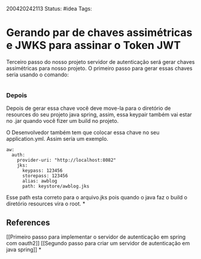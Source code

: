 200420242113
Status: #idea
Tags: 
# Gerando par de chaves assimétricas e JWKS para assinar o Token JWT
Terceiro passo do nosso projeto servidor de autenticação será gerar chaves assimétricas para nosso projeto. O primeiro passo para gerar essas chaves seria usando o comando:

```keytool -genkeypair -alias nome_da_chave -keyalg RSA -keypass senha -keystore nome_do_cofre -storepass senha -validity 365
```
### Depois

Depois de gerar essa chave você deve move-la para o diretório de resources do seu projeto java spring, assim, essa keypair também vai estar no .jar quando você fizer um build no projeto.

O Desenvolvedor também tem que colocar essa chave no seu application.yml. Assim seria um exemplo.

```
aw:
  auth:
    provider-uri: "http://localhost:8082"
    jks:
      keypass: 123456
      storepass: 123456
      alias: awblog
      path: keystore/awblog.jks
```
Esse path esta correto para o arquivo.jks pois quando o java faz o build o diretório resources vira o root.
*
## References
[[Primeiro passo para implementar o servidor de autenticação em spring com oauth2]]
[[Segundo passo para criar um servidor de autenticação em java spring]]
*
